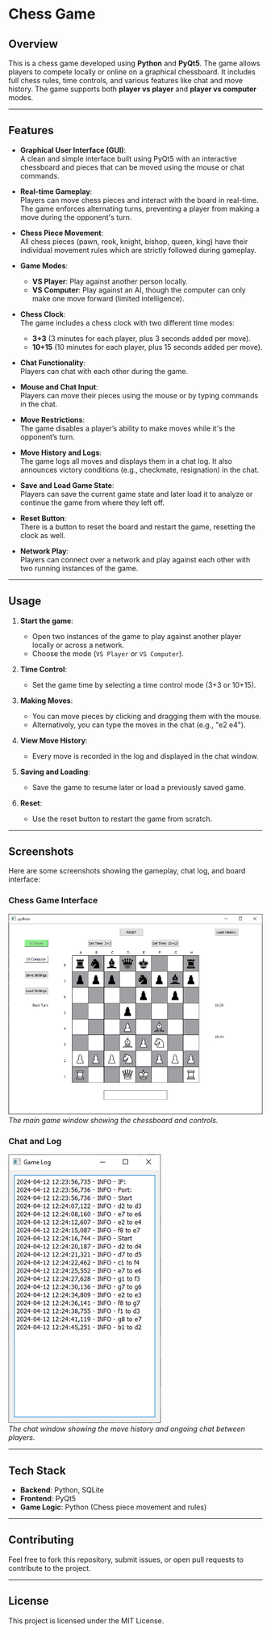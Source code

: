 # Chess Game

## Overview

This is a chess game developed using **Python** and **PyQt5**. The game allows players to compete locally or online on a graphical chessboard. It includes full chess rules, time controls, and various features like chat and move history. The game supports both **player vs player** and **player vs computer** modes. 

---

## Features

- **Graphical User Interface (GUI)**:  
  A clean and simple interface built using PyQt5 with an interactive chessboard and pieces that can be moved using the mouse or chat commands.

- **Real-time Gameplay**:  
  Players can move chess pieces and interact with the board in real-time. The game enforces alternating turns, preventing a player from making a move during the opponent's turn.

- **Chess Piece Movement**:  
  All chess pieces (pawn, rook, knight, bishop, queen, king) have their individual movement rules which are strictly followed during gameplay.

- **Game Modes**:
  - **VS Player**: Play against another person locally.
  - **VS Computer**: Play against an AI, though the computer can only make one move forward (limited intelligence).
  
- **Chess Clock**:  
  The game includes a chess clock with two different time modes:
  - **3+3** (3 minutes for each player, plus 3 seconds added per move).
  - **10+15** (10 minutes for each player, plus 15 seconds added per move).

- **Chat Functionality**:  
  Players can chat with each other during the game.

- **Mouse and Chat Input**:  
  Players can move their pieces using the mouse or by typing commands in the chat.

- **Move Restrictions**:  
  The game disables a player’s ability to make moves while it's the opponent’s turn.

- **Move History and Logs**:  
  The game logs all moves and displays them in a chat log. It also announces victory conditions (e.g., checkmate, resignation) in the chat.

- **Save and Load Game State**:  
  Players can save the current game state and later load it to analyze or continue the game from where they left off.

- **Reset Button**:  
  There is a button to reset the board and restart the game, resetting the clock as well.

- **Network Play**:  
  Players can connect over a network and play against each other with two running instances of the game.

---

## Usage

1. **Start the game**:
   - Open two instances of the game to play against another player locally or across a network.
   - Choose the mode (`VS Player` or `VS Computer`).

2. **Time Control**:
   - Set the game time by selecting a time control mode (3+3 or 10+15).

3. **Making Moves**:
   - You can move pieces by clicking and dragging them with the mouse.
   - Alternatively, you can type the moves in the chat (e.g., "e2 e4").

4. **View Move History**:
   - Every move is recorded in the log and displayed in the chat window.

5. **Saving and Loading**:
   - Save the game to resume later or load a previously saved game.

6. **Reset**:
   - Use the reset button to restart the game from scratch.

---

## Screenshots

Here are some screenshots showing the gameplay, chat log, and board interface:

### Chess Game Interface

![Chess Game Window](board.png)  
*The main game window showing the chessboard and controls.*

### Chat and Log

![Chat and Log Window](log.png)  
*The chat window showing the move history and ongoing chat between players.*

---

## Tech Stack

- **Backend**: Python, SQLite
- **Frontend**: PyQt5
- **Game Logic**: Python (Chess piece movement and rules)

---

## Contributing

Feel free to fork this repository, submit issues, or open pull requests to contribute to the project.

---

## License

This project is licensed under the MIT License.
